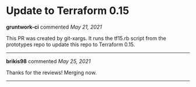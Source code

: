 # Update to Terraform 0.15

**gruntwork-ci** commented *May 21, 2021*

This PR was created by git-xargs. It runs the tf15.rb script from the prototypes repo to update this repo to Terraform 0.15.
<br />
***


**brikis98** commented *May 25, 2021*

Thanks for the reviews! Merging now.
***

